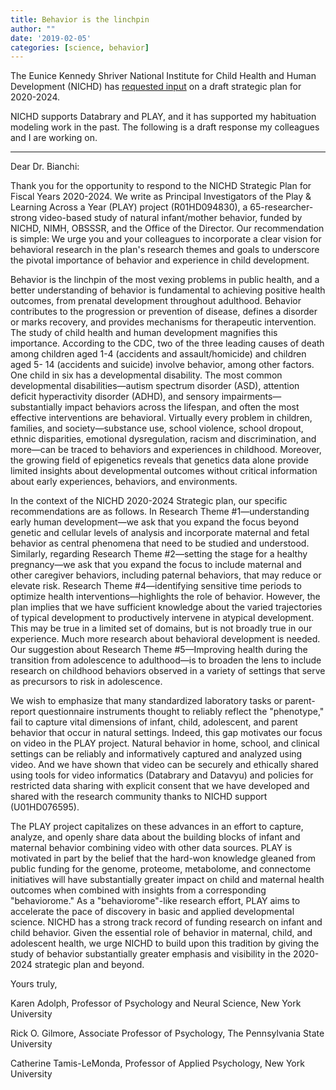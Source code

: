 ```yaml
---
title: Behavior is the linchpin
author: ""
date: '2019-02-05'
categories: [science, behavior]
---
```


The Eunice Kennedy Shriver National Institute for Child Health and Human Development (NICHD) has [requested input](https://grants.nih.gov/grants/guide/notice-files/NOT-HD-18-031.html?utm_source=2018+Current+Member+List&utm_campaign=09227e70bd-EMAIL_CAMPAIGN_2019_01_17_08_03&utm_medium=email&utm_term=0_e5b504feb0-09227e70bd-293977841) on a draft strategic plan for 2020-2024.

NICHD supports Databrary and PLAY, and it has supported my habituation modeling work in the past.
The following is a draft response my colleagues and I are working on.

---

Dear Dr. Bianchi:

Thank you for the opportunity to respond to the NICHD Strategic Plan for Fiscal Years 2020-2024. We write as Principal Investigators of the Play & Learning Across a Year (PLAY) project (R01HD094830), a 65-researcher-strong video-based study of natural infant/mother behavior, funded by NICHD, NIMH, OBSSSR, and the Office of the Director. Our recommendation is simple: We urge you and your colleagues to incorporate a clear vision for behavioral research in the plan's research themes and goals to underscore the pivotal importance of behavior and experience in child development.

Behavior is the linchpin of the most vexing problems in public health, and a better understanding of behavior is fundamental to achieving positive health outcomes, from prenatal development throughout adulthood. Behavior contributes to the progression or prevention of disease, defines a disorder or marks recovery, and provides mechanisms for therapeutic intervention. The study of child health and human development magnifies this importance. According to the CDC, two of the three leading causes of death among children aged 1-4 (accidents and assault/homicide) and children aged 5- 14 (accidents and suicide) involve behavior, among other factors. One child in six has a developmental disability. The most common developmental disabilities—autism spectrum disorder (ASD), attention deficit hyperactivity disorder (ADHD), and sensory impairments—substantially impact behaviors across the lifespan, and often the most effective interventions are behavioral. Virtually every problem in children, families, and society—substance use, school violence, school dropout, ethnic disparities, emotional dysregulation, racism and discrimination, and more—can be traced to behaviors and experiences in childhood. Moreover, the growing field of epigenetics reveals that genetics data alone provide limited insights about developmental outcomes without critical information about early experiences, behaviors, and environments.

In the context of the NICHD 2020-2024 Strategic plan, our specific recommendations are as follows. In Research Theme #1—understanding early human development—we ask that you expand the focus beyond genetic and cellular levels of analysis and incorporate maternal and fetal behavior as central phenomena that need to be studied and understood. Similarly, regarding Research Theme #2—setting the stage for a healthy pregnancy—we ask that you expand the focus to include maternal and other caregiver behaviors, including paternal behaviors, that may reduce or elevate risk.
Research Theme #4—identifying sensitive time periods to optimize health interventions—highlights the role of behavior. However, the plan implies that we have sufficient knowledge about the varied trajectories of typical development to productively intervene in atypical development. This may be true in a limited set of domains, but is not broadly true in our experience. Much more research about behavioral development is needed. Our suggestion about Research Theme #5—Improving health during the transition from adolescence to adulthood—is to broaden the lens to include research on childhood behaviors observed in a variety of settings that serve as precursors to risk in adolescence.

We wish to emphasize that many standardized laboratory tasks or parent-report questionnaire instruments thought to reliably reflect the "phenotype," fail to capture vital dimensions of infant, child, adolescent, and parent behavior that occur in natural settings. Indeed, this gap motivates our focus on video in the PLAY project. Natural behavior in home, school, and clinical settings can be reliably and informatively captured and analyzed using video. And we have shown that video can be securely and ethically shared using tools for video informatics (Databrary and Datavyu) and policies for restricted data sharing with explicit consent that we have developed and shared with the research community thanks to NICHD support (U01HD076595).

The PLAY project capitalizes on these advances in an effort to capture, analyze, and openly share data about the building blocks of infant and maternal behavior combining video with other data sources. PLAY is motivated in part by the belief that the hard-won knowledge gleaned from public funding for the genome, proteome, metabolome, and connectome initiatives will have substantially greater impact on child and maternal health outcomes when combined with insights from a corresponding "behaviorome." As a "behaviorome"-like research effort, PLAY aims to accelerate the pace of discovery in basic and applied developmental science.
NICHD has a strong track record of funding research on infant and child behavior. Given the essential role of behavior in maternal, child, and adolescent health, we urge NICHD to build upon this tradition by giving the study of behavior substantially greater emphasis and visibility in the 2020-2024 strategic plan and beyond.

Yours truly,

Karen Adolph, Professor of Psychology and Neural Science, New York University</br>

Rick O. Gilmore, Associate Professor of Psychology, The Pennsylvania State University</br>

Catherine Tamis-LeMonda, Professor of Applied Psychology, New York University
